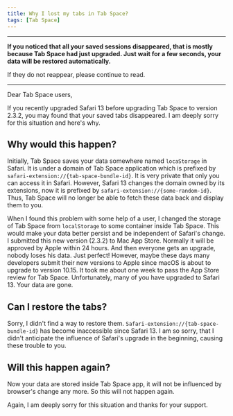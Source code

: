```yaml
---
title: Why I lost my tabs in Tab Space?
tags: [Tab Space]
---
```




---

**If you noticed that all your saved sessions disappeared, that is mostly because Tab Space had just upgraded. Just wait for a few seconds, your data will be restored automatically.** 

If they do not reappear, please continue to read. 

---



Dear Tab Space users,

If you recently upgraded Safari 13 before upgrading Tab Space to version 2.3.2, you may found that your saved tabs disappeared. I am deeply sorry for this situation and here's why.

## Why would this happen?

Initially, Tab Space saves your data somewhere named `locaStorage` in Safari. It is under a domain of Tab Space application which is prefixed by `safari-extension://{tab-space-bundle-id}`. It is very private that only you can access it in Safari. However, Safari 13 changes the domain owned by its extensions, now it is prefixed by `safari-extension://{some-random-id}`. Thus, Tab Space will no longer be able to fetch these data back and display them to you.

When I found this problem with some help of a user, I changed the storage of Tab Space from `localStorage` to some container inside Tab Space. This would make your data better persist and be independent of Safari's change. I submitted this new version (2.3.2) to Mac App Store. Normally it will be approved by Apple within 24 hours. And then everyone gets an upgrade, nobody loses his data. Just perfect! However, maybe these days many developers submit their new versions to Apple since macOS is about to upgrade to version 10.15. It took me about one week to pass the App Store review for Tab Space. Unfortunately, many of you have upgraded to Safari 13. Your data are gone.

## Can I restore the tabs?

Sorry, I didn't find a way to restore them. `Safari-extension://{tab-space-bundle-id}` has become inaccessible since Safari 13. I am so sorry, that I didn't anticipate the influence of Safari's upgrade in the beginning, causing these trouble to you. 

## Will this happen again?

Now your data are stored inside Tab Space app, it will not be influenced by browser's change any more. So this will not happen again.

Again, I am deeply sorry for this situation and thanks for your support.
